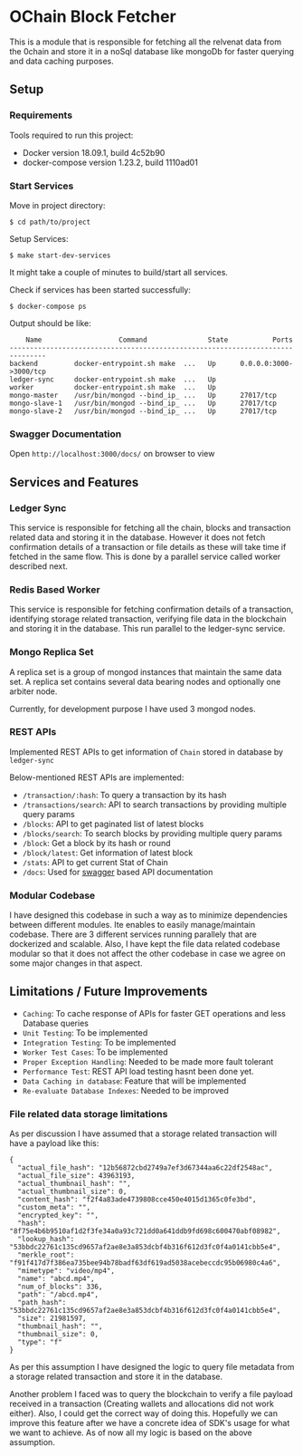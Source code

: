 # OChain Block Fetcher

This is a module that is responsible for fetching all the relvenat data from the 0chain and store it in a noSql database like mongoDb for faster querying and data caching purposes. 

## Setup

### Requirements

Tools required to run this project:

- Docker version 18.09.1, build 4c52b90
- docker-compose version 1.23.2, build 1110ad01

### Start Services

Move in project directory:

```
$ cd path/to/project
```

Setup Services:

```
$ make start-dev-services
```

It might take a couple of minutes to build/start all services.

Check if services has been started successfully:

```
$ docker-compose ps
```

Output should be like:

```
    Name                   Command               State           Ports
-------------------------------------------------------------------------------
backend         docker-entrypoint.sh make  ...   Up      0.0.0.0:3000->3000/tcp
ledger-sync     docker-entrypoint.sh make  ...   Up
worker          docker-entrypoint.sh make  ...   Up
mongo-master    /usr/bin/mongod --bind_ip_ ...   Up      27017/tcp
mongo-slave-1   /usr/bin/mongod --bind_ip_ ...   Up      27017/tcp
mongo-slave-2   /usr/bin/mongod --bind_ip_ ...   Up      27017/tcp
```

### Swagger Documentation

Open `http://localhost:3000/docs/` on browser to view

## Services and Features

### Ledger Sync

This service is responsible for fetching all the chain, blocks and transaction related data and storing it in the database. However it does not fetch confirmation details of a transaction or file details as these will take time if fetched in the same flow. This is done by a parallel service called worker described next.

### Redis Based Worker

This service is responsible for fetching confirmation details of a transaction, identifying storage related transaction, verifying file data in the blockchain and storing it in the database. This run parallel to the ledger-sync service.

### Mongo Replica Set

A replica set is a group of mongod instances that maintain the same data set. A replica set contains several data bearing nodes and optionally one arbiter node.

Currently, for development purpose I have used 3 mongod nodes.

### REST APIs

Implemented REST APIs to get information of `Chain` stored in database by `ledger-sync`

Below-mentioned REST APIs are implemented:

- `/transaction/:hash`: To query a transaction by its hash
- `/transactions/search`: API to search transactions by providing multiple query params
- `/blocks`: API to get paginated list of latest blocks
- `/blocks/search`: To search blocks by providing multiple query params
- `/block`: Get a block by its hash or round
- `/block/latest`: Get information of latest block
- `/stats`: API to get current Stat of Chain
- `/docs`: Used for [swagger](https://swagger.io/) based API documentation

### Modular Codebase

I have designed this codebase in such a way as to minimize dependencies between different modules. Ite enables to easily manage/maintain codebase. There are 3 different services running parallely that are dockerized and scalable. Also, I have kept the file data related codebase modular so that it does not affect the other codebase in case we agree on some major changes in that aspect.

## Limitations / Future Improvements

- `Caching`: To cache response of APIs for faster GET operations and less Database queries
- `Unit Testing`: To be implemented
- `Integration Testing`: To be implemented
- `Worker Test Cases`: To be implemented
- `Proper Exception Handling`: Needed to be made more fault tolerant
- `Performance Test`: REST API load testing hasnt been done yet.
- `Data Caching in database`: Feature that will be implemented
- `Re-evaluate Database Indexes`: Needed to be improved

### File related data storage limitations

As per discussion I have assumed that a storage related transaction will have a payload like this:

```
{
  "actual_file_hash": "12b56872cbd2749a7ef3d67344aa6c22df2548ac",
  "actual_file_size": 43963193,
  "actual_thumbnail_hash": "",
  "actual_thumbnail_size": 0,
  "content_hash": "f2f4a83ade4739808cce450e4015d1365c0fe3bd",
  "custom_meta": "",
  "encrypted_key": "",
  "hash": "8f75e4b6b9510af1d2f3fe34a0a93c721dd0a641ddb9fd698c600470abf08982",
  "lookup_hash": "53bbdc22761c135cd9657af2ae8e3a853dcbf4b316f612d3fc0f4a0141cbb5e4",
  "merkle_root": "f91f417d7f386ea735bee94b78badf63df619ad5038acebeccdc95b06980c4a6",
  "mimetype": "video/mp4",
  "name": "abcd.mp4",
  "num_of_blocks": 336,
  "path": "/abcd.mp4",
  "path_hash": "53bbdc22761c135cd9657af2ae8e3a853dcbf4b316f612d3fc0f4a0141cbb5e4",
  "size": 21981597,
  "thumbnail_hash": "",
  "thumbnail_size": 0,
  "type": "f"
}
```

As per this assumption I have designed the logic to query file metadata from a storage related transaction and store it in the database.

Another problem I faced was to query the blockchain to verify a file payload received in a transaction (Creating wallets and allocations did not work either). Also, I could get the correct way of doing this. Hopefully we can improve this feature after we have a concrete idea of SDK's usage for what we want to achieve. As of now all my logic is based on the above assumption.
